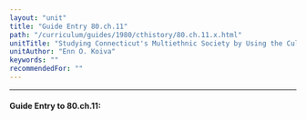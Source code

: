 ```yaml
---
layout: "unit"
title: "Guide Entry 80.ch.11"
path: "/curriculum/guides/1980/cthistory/80.ch.11.x.html"
unitTitle: "Studying Connecticut's Multiethnic Society by Using the Cultural Models' Approach. Focus: Italians, Jews, Puerto Ricans, Estonians."
unitAuthor: "Enn O. Koiva"
keywords: ""
recommendedFor: ""
---
```

<body>
<hr/>
<h4>
Guide Entry to 80.ch.11:
</h4>
<p>
</p>
</body>